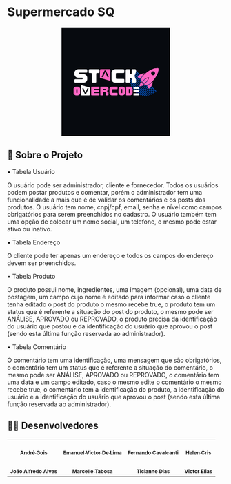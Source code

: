 <h1>Supermercado SQ</h1>
<p align="center">
  <img width= "50%" src="assets/images/StackOverCode.jpeg">
</p>
<h2>💬 Sobre o Projeto</h2>
<p>
  <p>•    Tabela Usuário</p>
<p>O usuário pode ser administrador, cliente e fornecedor. Todos os usuários podem postar  produtos e comentar, porém o administrador tem uma funcionalidade a mais que é de validar os comentários e os posts dos produtos. O usuário tem nome, cnpj/cpf, email, senha e nível como campos obrigatórios para serem preenchidos no cadastro. O usuário também tem uma opção de colocar um nome social, um telefone, o mesmo pode estar ativo ou inativo.</p>
  <p>•    Tabela Endereço</p>
<p>O cliente pode ter apenas um endereço e todos os campos do endereço devem ser preenchidos.</p>
  <p>•    Tabela Produto</p>
<p>O produto possui nome, ingredientes, uma imagem (opcional), uma data de postagem, um campo cujo nome é editado para informar caso o cliente tenha editado o post do produto o mesmo recebe true, o produto tem um status que é referente a situação do post do produto, o mesmo pode ser ANÁLISE, APROVADO ou REPROVADO, o produto precisa da identificação do usuário que postou e da identificação do usuário que aprovou o post (sendo esta última função reservada ao administrador).</p>
  <p>•    Tabela Comentário</p>
<p>O comentário tem uma identificação, uma mensagem que são obrigatórios, o comentário tem um status que é referente a situação do comentário, o mesmo pode ser ANÁLISE, APROVADO ou REPROVADO, o comentário tem uma data e um campo editado, caso o mesmo edite o comentário o mesmo recebe true, o comentário tem a identificação do produto, a identificação do usuário e a identificação do usuário que aprovou o post (sendo esta última função reservada ao administrador).</p>
</p>

## 👨‍💻 Desenvolvedores

<table align="center">
  <tr>
    <td align="center"><a href="https://github.com/andresgois" target="_blank"><img style="border-radius: 50%;" src="https://avatars.githubusercontent.com/u/39030819?v=4" width="100px;" alt=""/><br /><sub><b>André Gois</b></sub></a><br /></td>
    <td align="center"><a href="https://github.com/Manelitu" target="_blank"><img style="border-radius: 50%;" src="https://avatars.githubusercontent.com/u/94546926?v=4" width="100px;" alt=""/><br /><sub><b>Emanuel Victor De Lima</b></sub></a><br /></td>
    <td align="center"><a href="https://github.com/dkzord" target="_blank"><img style="border-radius: 50%;" src="https://avatars.githubusercontent.com/u/66949534?v=4" width="100px;" alt=""/><br /><sub><b>Fernando Cavalcanti</b></sub></a><br /></td>
    <td align="center"><a href="https://github.com/HelenCris" target="_blank"><img style="border-radius: 50%;" src="https://avatars.githubusercontent.com/u/79730539?v=4" width="100px;" alt=""/><br /><sub><b>Helen Cris</b></sub></a><br /></td>
  </tr>
  <tr>
    <td align="center"><a href="https://github.com/JoaoAlfredoAlves" target="_blank"><img style="border-radius: 50%;" src="https://avatars.githubusercontent.com/u/68473607?v=4" width="100px;" alt=""/><br /><sub><b>João Alfredo Alves
</b></sub></a><br /></td>
    <td align="center"><a href="https://github.com/MarcelleTabosa" target="_blank"><img style="border-radius: 50%;" src="https://avatars.githubusercontent.com/u/99770580?v=4" width="100px;" alt=""/><br /><sub><b>Marcelle Tabosa
</b></sub></a><br /></td>
    <td align="center"><a href="https://github.com/TicianneDias" target="_blank"><img style="border-radius: 50%;" src="https://avatars.githubusercontent.com/u/88796784?v=4" width="100px;" alt=""/><br /><sub><b>Ticianne Dias</b></sub></a><br /></td>
    <td align="center"><a href="https://github.com/svvictorelias" target="_blank"><img style="border-radius: 50%;" src="https://avatars.githubusercontent.com/u/98238941?v=4" width="100px;" alt=""/><br /><sub><b>Victor Elias</b></sub></a><br /></td>
  </tr>
</table>
